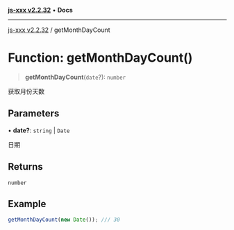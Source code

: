 [**js-xxx v2.2.32**](../README.md) • **Docs**

***

[js-xxx v2.2.32](../README.md) / getMonthDayCount

# Function: getMonthDayCount()

> **getMonthDayCount**(`date`?): `number`

获取月份天数

## Parameters

• **date?**: `string` \| `Date`

日期

## Returns

`number`

## Example

```ts
getMonthDayCount(new Date()); /// 30
```
